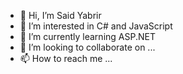- 👋 Hi, I’m Said Yabrir
- 👀 I’m interested in C# and JavaScript
- 🌱 I’m currently learning ASP.NET
- 💞️ I’m looking to collaborate on ...
- 📫 How to reach me ...

<!---
said994/said994 is a ✨ special ✨ repository because its `README.md` (this file) appears on your GitHub profile.
You can click the Preview link to take a look at your changes.
--->
